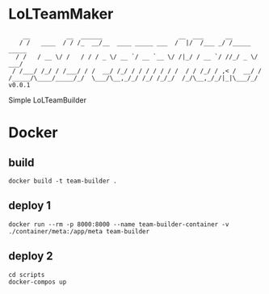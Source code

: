 # LoLTeamMaker
```
    __          __  ______                     __  ___      __            
   / /   ____  / / /_  __/__  ____ _____ ___  /  |/  /___ _/ /_____  _____
  / /   / __ \/ /   / / / _ \/ __ `/ __ `__ \/ /|_/ / __ `/ //_/ _ \/ ___/
 / /___/ /_/ / /___/ / /  __/ /_/ / / / / / / /  / / /_/ / ,< /  __/ /    
/_____/\____/_____/_/  \___/\__,_/_/ /_/ /_/_/  /_/\__,_/_/|_|\___/_/     v0.0.1

```
Simple LoLTeamBuilder


# Docker


## build
```
docker build -t team-builder .
```

## deploy 1
```
docker run --rm -p 8000:8000 --name team-builder-container -v ./container/meta:/app/meta team-builder
```

## deploy 2
```
cd scripts
docker-compos up
```